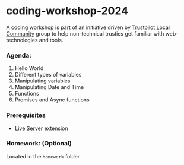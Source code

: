 # coding-workshop-2024

A coding workshop is part of an initiative driven by [Trustpilot Local Community](https://links.simpplr.com/?u=https%3A%2F%2Ftrustpilot-hub--simpplr.vf.force.com%2Fapex%2Fsimpplr__app%3Fu%3D%2Fsite%2Fa1409000003PsJ5AAK%2Fpage%2Fa125q0000016r0HAAQ) group to help non-technical trusties get familiar with web-technologies and tools. 

### Agenda:

1. Hello World
2. Different types of variables
3. Manipulating variables 
4. Manipulating Date and Time
5. Functions  
6. Promises and Async functions

### Prerequisites
* [Live Server](https://marketplace.visualstudio.com/items?itemName=ritwickdey.LiveServer) extension

### Homework: (Optional)
Located in the `homework` folder

